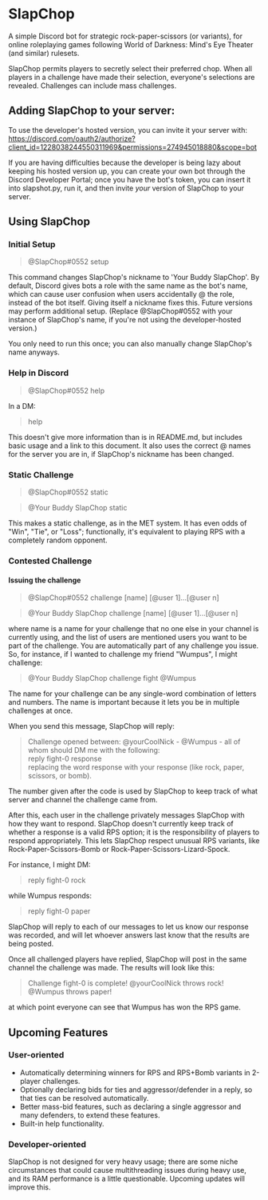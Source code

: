 # SlapChop
A simple Discord bot for strategic rock-paper-scissors (or variants), for online roleplaying games following World of Darkness: Mind's Eye Theater (and similar) rulesets.

SlapChop permits players to secretly select their preferred chop. When all players in a challenge have made their selection, everyone's selections are revealed. Challenges can include mass challenges.

## Adding SlapChop to your server:
To use the developer's hosted version, you can invite it your server with:
https://discord.com/oauth2/authorize?client_id=1228038244550311969&permissions=274945018880&scope=bot

If you are having difficulties because the developer is being lazy about keeping his hosted version up, you can create your own bot through the Discord Developer Portal; once you have the bot's token, you can insert it into slapshot.py, run it, and then invite *your* version of SlapChop to your server.

## Using SlapChop

### Initial Setup
> @SlapChop#0552 setup

This command changes SlapChop's nickname to 'Your Buddy SlapChop'. By default, Discord gives bots a role with the same name as the bot's name, which can cause user confusion when users accidentally @ the role, instead of the bot itself. Giving itself a nickname fixes this. Future versions may perform additional setup. (Replace @SlapChop#0552 with your instance of SlapChop's name, if you're not using the developer-hosted version.)

You only need to run this once; you can also manually change SlapChop's name anyways. 

### Help in Discord
> @SlapChop#0552 help

In a DM: 
> help

This doesn't give more information than is in README.md, but includes basic usage and a link to this document. It also uses the correct @ names for the server you are in, if SlapChop's nickname has been changed. 

### Static Challenge
> @SlapChop#0552 static

> @Your Buddy SlapChop static

This makes a static challenge, as in the MET system. It has even odds of "Win", "Tie", or "Loss"; functionally, it's equivalent to playing RPS with a completely random opponent. 

### Contested Challenge
#### Issuing the challenge
> @SlapChop#0552 challenge [name] [@user 1]...[@user n]

> @Your Buddy SlapChop challenge [name] [@user 1]...[@user n]

where name is a name for your challenge that no one else in your channel is currently using, and the list of users are mentioned users you want to be part of the challenge. You are automatically part of any challenge you issue. So, for instance, if I wanted to challenge my friend "Wumpus", I might challenge: 

> @Your Buddy SlapChop challenge fight @Wumpus

The name for your challenge can be any single-word combination of letters and numbers. The name is important because it lets you be in multiple challenges at once. 

When you send this message, SlapChop will reply: 

> Challenge opened between: @yourCoolNick - @Wumpus - all of whom should DM me with the following:  
> reply fight-0 response  
> replacing the word response with your response (like rock, paper, scissors, or bomb).

The number given after the code is used by SlapChop to keep track of what server and channel the challenge came from. 

After this, each user in the challenge privately messages SlapChop with how they want to respond. SlapChop doesn't currently keep track of whether a response is a valid RPS option; it is the responsibility of players to respond appropriately. This lets SlapChop respect unusual RPS variants, like Rock-Paper-Scissors-Bomb or Rock-Paper-Scissors-Lizard-Spock. 

For instance, I might DM: 
> reply fight-0 rock

while Wumpus responds:
> reply fight-0 paper

SlapChop will reply to each of our messages to let us know our response was recorded, and will let whoever answers last know that the results are being posted. 

Once all challenged players have replied, SlapChop will post in the same channel the challenge was made. The results will look like this: 
> Challenge fight-0 is complete! @yourCoolNick throws rock! @Wumpus throws paper!

at which point everyone can see that Wumpus has won the RPS game. 

## Upcoming Features
### User-oriented
* Automatically determining winners for RPS and RPS+Bomb variants in 2-player challenges.
* Optionally declaring bids for ties and aggressor/defender in a reply, so that ties can be resolved automatically. 
* Better mass-bid features, such as declaring a single aggressor and many defenders, to extend these features.
* Built-in help functionality. 

### Developer-oriented
SlapChop is not designed for very heavy usage; there are some niche circumstances that could cause multithreading issues during heavy use, and its RAM performance is a little questionable. Upcoming updates will improve this. 

